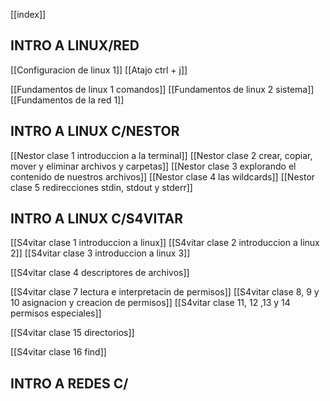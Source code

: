 [[index]]

## INTRO A LINUX/RED 
[[Configuracion de linux 1]]
[[Atajo ctrl + j]]


[[Fundamentos de linux 1 comandos]]
[[Fundamentos de linux 2 sistema]]
[[Fundamentos de la red 1]]


## INTRO A LINUX C/NESTOR
[[Nestor clase 1 introduccion a la terminal]]
[[Nestor clase 2 crear, copiar, mover y eliminar archivos y carpetas]]
[[Nestor clase 3 explorando el contenido de nuestros archivos]]
[[Nestor clase 4 las wildcards]]
[[Nestor clase 5 redirecciones stdin, stdout y stderr]]



## INTRO A LINUX C/S4VITAR
[[S4vitar clase 1 introduccion a linux]]
[[S4vitar clase 2 introduccion a linux 2]]
[[S4vitar clase 3 introduccion a linux 3]]

[[S4vitar clase 4 descriptores de archivos]]

[[S4vitar clase 7 lectura e interpretacin de permisos]]
[[S4vitar clase 8, 9 y 10 asignacion y creacion de permisos]]
[[S4vitar clase 11, 12 ,13 y 14 permisos especiales]]

[[S4vitar clase 15 directorios]]

[[S4vitar clase 16 find]]




## INTRO A REDES C/

